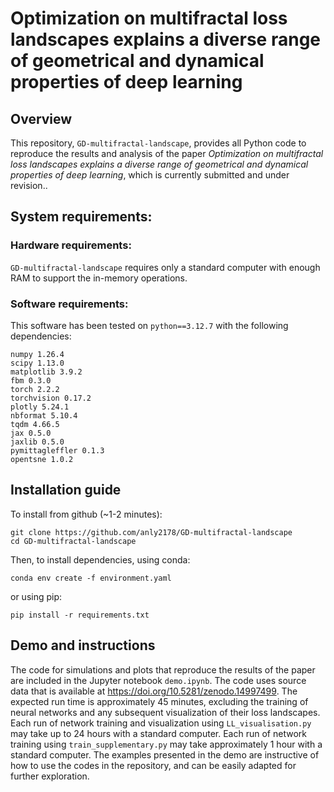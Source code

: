 # Optimization on multifractal loss landscapes explains a diverse range of geometrical and dynamical properties of deep learning

## Overview
This repository, `GD-multifractal-landscape`, provides all Python code to reproduce the results and analysis of the paper *Optimization on multifractal loss landscapes explains a diverse range of geometrical and dynamical properties of deep learning*, which is currently submitted and under revision..

## System requirements:

### Hardware requirements:
`GD-multifractal-landscape` requires only a standard computer with enough RAM to support the in-memory operations.

### Software requirements:
This software has been tested on `python==3.12.7` with the following dependencies:

```setup
numpy 1.26.4
scipy 1.13.0
matplotlib 3.9.2
fbm 0.3.0
torch 2.2.2
torchvision 0.17.2
plotly 5.24.1
nbformat 5.10.4
tqdm 4.66.5
jax 0.5.0
jaxlib 0.5.0
pymittagleffler 0.1.3
opentsne 1.0.2
```

## Installation guide

To install from github (~1-2 minutes):

```setup
git clone https://github.com/anly2178/GD-multifractal-landscape
cd GD-multifractal-landscape
```

Then, to install dependencies, using conda:

```setup
conda env create -f environment.yaml
```

or using pip:

```setup
pip install -r requirements.txt
```

## Demo and instructions

The code for simulations and plots that reproduce the results of the paper are included in the Jupyter notebook `demo.ipynb`. The code uses source data that is available at https://doi.org/10.5281/zenodo.14997499. The expected run time is approximately 45 minutes, excluding the training of neural networks and any subsequent visualization of their loss landscapes. Each run of network training and visualization using `LL_visualisation.py` may take up to 24 hours with a standard computer. Each run of network training using `train_supplementary.py` may take approximately 1 hour with a standard computer. The examples presented in the demo are instructive of how to use the codes in the repository, and can be easily adapted for further exploration.
